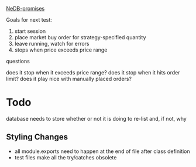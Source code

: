 [NeDB-promises](https://github.com/bajankristof/nedb-promises)


Goals for next test:

1. start session
2. place market buy order for strategy-specified quantity
3. leave running, watch for errors
4. stops when price exceeds price range

questions

does it stop when it exceeds price range?
does it stop when it hits order limit?
does it play nice with manually placed orders?

# Todo

database needs to store whether or not it is doing to re-list and, if not, why
## Styling Changes
* all module.exports need to happen at the end of file after class definition
* test files make all the try/catches obsolete